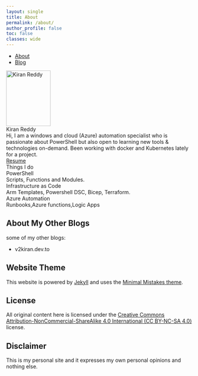 ```yaml
---
layout: single
title: About
permalink: /about/
author_profile: false
toc: false
classes: wide
---
```



<span class=navbar-toggler-icon></span></button>
<div class="collapse navbar-collapse" id=navbarNavDropdown>
    <ul class="navbar-nav ml-auto text-center">
        <li class="nav-item navbar-text"><a class=nav-link href=/# aria-label=About>About</a></li>
        <li class="nav-item navbar-text"><a class=nav-link href=/blog aria-label=Blog>Blog</a></li>
    </ul>
</div>
</div>
</nav>
<section>
    <div class="about pt-4">
        <div class=container>
            <div class="row justify-content-center">
                <div class="col-lg-3 pt-3 text-center"><img src=/assets/profile/profile.png width=120 height=150
                        alt="Kiran Reddy" class=rounded>
                    <div class="about-me jop font-weight-bold text-secondary">Kiran Reddy</div>
                </div>
            </div>
            <div class="row justify-content-center">
                <div class="col-md-8 text-center">
                    <div class="about-content text-dark p-3">Hi, I am a windows and cloud (Azure) automation specialist
                        who is passionate about PowerShell but also open to learning new
                        tools & technologies on-demand. Been working with docker and Kubernetes lately for a project.
                    </div>
                    <div class="social px-3 text-center pb-4"><a href=/resume.pdf class="btn btn-outline-danger"
                            role=button aria-pressed=true>Resume</a></div>
                </div>
            </div>
        </div>
    </div>
</section>
<section>
    <div class="do-things text-center" id=do-things>
        <div class=container>
            <div class="things-i-do text-primary py-3 font-weight-bold">Things I do</div>
            <div class=do-things-card>
                <div class="row pb-2 justify-content-center">
                    <div class="col-lg-3 col-md-4">
                        <div class="things shadow rounded p-4 my-2 mb-4 card btn-outline-primary"><i
                                class="fab fa-python fa-3x" width=3em height=3em></i>
                            <div class="p-2 font-weight-bold">PowerShell</div>
                            <div class="py-4 things-text">Scripts, Functions and Modules.</div>
                        </div>
                    </div>
                    <div class="col-lg-3 col-md-4">
                        <div class="things shadow rounded p-4 my-2 mb-4 card btn-outline-primary"><i
                                class="fas fa-robot fa-3x" width=3em height=3em></i>
                            <div class="p-2 font-weight-bold">Infrastructure as Code</div>
                            <div class="py-4 things-text">Arm Templates, Powershell DSC, Bicep, Terraform.</div>
                        </div>
                    </div>
                    <div class="col-lg-3 col-md-4">
                        <div class="things shadow rounded p-4 my-2 mb-4 card btn-outline-primary"><i
                                class="fab fa-html5 fa-3x" width=3em height=3em></i>
                            <div class="p-2 font-weight-bold">Azure Automation</div>
                            <div class="py-4 things-text">Runbooks,Azure functions,Logic Apps</div>
                        </div>
                    </div>
                </div>
            </div>
        </div>
    </div>
</section>

## About My Other Blogs
some of my other blogs:
- v2kiran.dev.to




## Website Theme
This website is powered by [Jekyll](https://jekyllrb.com/) and uses
the [Minimal Mistakes theme](https://github.com/mmistakes/minimal-mistakes).


## License
All original content here is licensed under the [Creative Commons Attribution-NonCommercial-ShareAlike 4.0 International (CC BY-NC-SA 4.0)](https://creativecommons.org/licenses/by-nc-sa/4.0/) license.

## Disclaimer
This is my personal site and it expresses my own personal opinions and nothing else.
